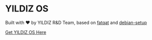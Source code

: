 # YILDIZ OS

Built with ❤️ by YILDIZ R&D Team, based on [fatqat](https://github.com/suleyman-kaya/fatqat) and [debian-setup](https://github.com/suleyman-kaya/debian-setup)

[Get YILDIZ OS Here](https://drive.google.com/file/d/1HhcKLlA97O4HqoEbWRxtf0D6NDskypto/view?usp=sharing)
